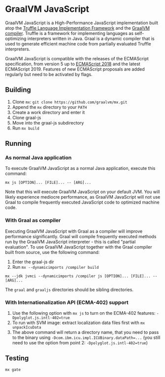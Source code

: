 # GraalVM JavaScript
GraalVM JavaScript is a High-Performance JavaScript implementation built atop the [Truffle Language Implementation Framework](https://github.com/graalvm/truffle) and the [GraalVM compiler](https://github.com/graalvm/graal-core).
Truffle is a framework for implementing languages as self-optimizing interpreters written in Java.
Graal is a dynamic compiler that is used to generate efficient machine code from partially evaluated Truffle interpreters.

GraalVM JavaScript is compatible with the releases of the ECMAScript specification, from version 5 up to [ECMAScript 2018](http://www.ecma-international.org/ecma-262/9.0/index.html) and the latest ECMAScript 2019.
Features of new ECMAScript proposals are added regularly but need to be activated by flags.

## Building
1. Clone `mx`: `git clone https://github.com/graalvm/mx.git`
2. Append the `mx` directory to your `PATH`
3. Create a work directory and enter it
4. Clone graal-js
5. Move into the graal-js subdirectory
6. Run `mx build`

## Running
### As normal Java application
To execute GraalVM JavaScript as a normal Java application, execute this command:
```
mx js [OPTION]... [FILE]... -- [ARG]...
```
Note that this will execute GraalVM JavaScript on your default JVM.
You will likely experience mediocre performance, as GraalVM JavaScript will not use Graal to compile frequently executed JavaScript code to optimized machine code.

### With Graal as compiler
Executing GraalVM JavaScript with Graal as a compiler will improve performance significantly.
Graal will compile frequently executed methods run by the GraalVM JavaScript interpreter - this is called "partial evaluation".
To use GraalVM JavaScript together with the Graal compiler built from source, use the following command:

1. Enter the graal-js dir
2. Run `mx --dynamicimports /compiler build`
```
mx --jdk jvmci --dynamicimports /compiler js [OPTION]... [FILE]... -- [ARG]...
```

The `graal` and `graaljs` directories should be sibling directories.

### With Internationalization API (ECMA-402) support
1. Use the following option with `mx js` to turn on the ECMA-402 features: `-Dpolyglot.js.intl-402=true`
2. To run with SVM image: extract localization data files first with `mx unpackIcuData`
3. The above command will return a directory name, that you need to pass to the binary using `-Dcom.ibm.icu.impl.ICUBinary.dataPath=...` (you still need to use the option from point 2: `-Dpolyglot.js.intl-402=true`)

## Testing
```
mx gate
```

